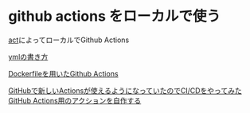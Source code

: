 # github actions をローカルで使う

[act](https://github.com/nektos/act)によってローカルでGithub Actions

[ymlの書き方](https://docs.github.com/en/actions/reference/workflow-syntax-for-github-actions)

[Dockerfileを用いたGithub Actions](https://docs.github.com/ja/actions/creating-actions/creating-a-docker-container-action)

[GitHubで新しいActionsが使えるようになっていたのでCI/CDをやってみた](https://rcmdnk.com/blog/2019/08/19/computer-git-github/)  
[GitHub Actions用のアクションを自作する](https://rcmdnk.com/blog/2020/04/23/computer-git-github/)  

